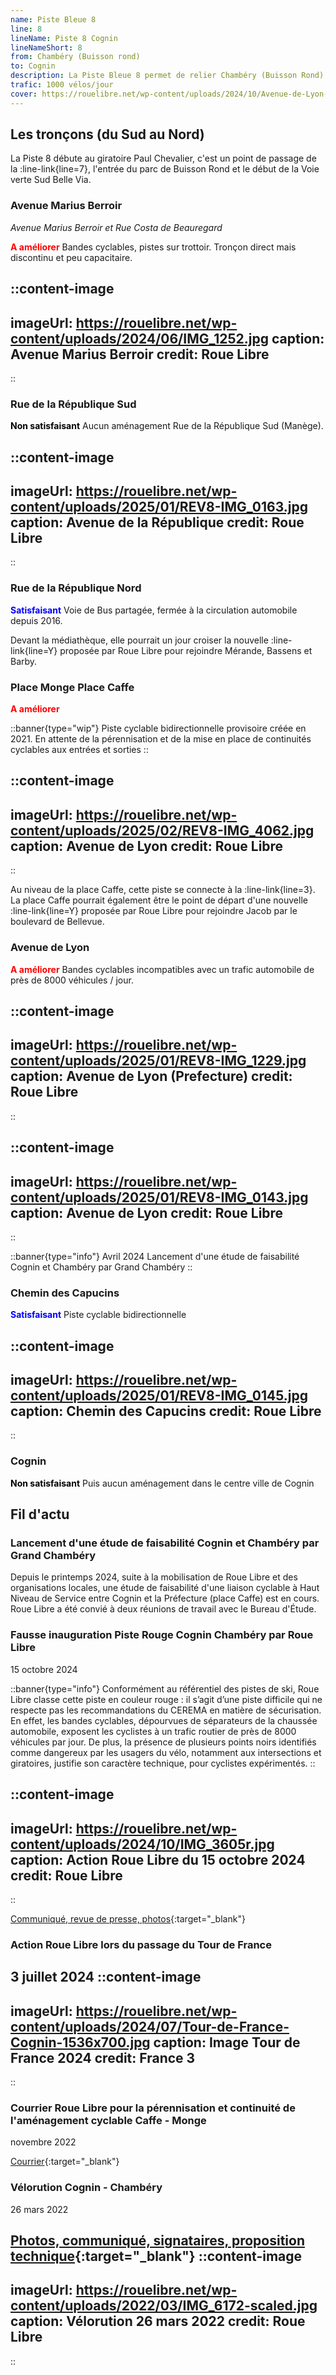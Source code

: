 ```yaml
---
name: Piste Bleue 8
line: 8
lineName: Piste 8 Cognin
lineNameShort: 8
from: Chambéry (Buisson rond)
to: Cognin
description: La Piste Bleue 8 permet de relier Chambéry (Buisson Rond) à Cognin (Rond point des Pyramides) via l'Hôpital de Chambéry.
trafic: 1000 vélos/jour
cover: https://rouelibre.net/wp-content/uploads/2024/10/Avenue-de-Lyon-liaison-Cognin-Chambery2.jpg
---
```


## Les tronçons (du Sud au Nord)
La Piste 8 débute au giratoire Paul Chevalier, c'est un point de passage de la :line-link{line=7}, l'entrée du parc de Buisson Rond et le début de la Voie verte Sud Belle Via.

### Avenue Marius Berroir
*Avenue Marius Berroir et Rue Costa de Beauregard*

<span style="color:red;font-weight:bold">A améliorer</span> Bandes cyclables, pistes sur trottoir.
Tronçon direct mais discontinu et peu capacitaire.

::content-image
---
imageUrl: https://rouelibre.net/wp-content/uploads/2024/06/IMG_1252.jpg
caption: Avenue Marius Berroir
credit: Roue Libre
---
::

### Rue de la République Sud
<span style="color:black;font-weight:bold">Non satisfaisant</span> Aucun aménagement Rue de la République Sud (Manège).

::content-image
---
imageUrl: https://rouelibre.net/wp-content/uploads/2025/01/REV8-IMG_0163.jpg
caption: Avenue de la République
credit: Roue Libre
---
::

### Rue de la République Nord
<span style="color:blue;font-weight:bold">Satisfaisant</span> Voie de Bus partagée, fermée à la circulation automobile depuis 2016. 

Devant la médiathèque, elle pourrait un jour croiser la nouvelle :line-link{line=Y} proposée par Roue Libre pour rejoindre Mérande, Bassens et Barby.


### Place Monge Place Caffe
<span style="color:red;font-weight:bold">A améliorer</span>

::banner{type="wip"}
Piste cyclable bidirectionnelle provisoire créée en 2021.
En attente de la pérennisation et de la mise en place de continuités cyclables aux entrées et sorties
::

::content-image
---
imageUrl: https://rouelibre.net/wp-content/uploads/2025/02/REV8-IMG_4062.jpg
caption: Avenue de Lyon
credit: Roue Libre
---
::

Au niveau de la place Caffe, cette piste se connecte à la :line-link{line=3}. La place Caffe pourrait également être le point de départ d'une nouvelle :line-link{line=Y} proposée par Roue Libre pour rejoindre Jacob par le boulevard de Bellevue.

### Avenue de Lyon
<span style="color:red;font-weight:bold">A améliorer</span> Bandes cyclables incompatibles avec un trafic automobile de près de 8000 véhicules / jour.

::content-image
---
imageUrl: https://rouelibre.net/wp-content/uploads/2025/01/REV8-IMG_1229.jpg
caption: Avenue de Lyon (Prefecture)
credit: Roue Libre
---
::

::content-image
---
imageUrl: https://rouelibre.net/wp-content/uploads/2025/01/REV8-IMG_0143.jpg
caption: Avenue de Lyon
credit: Roue Libre
---
::

::banner{type="info"}
Avril 2024 Lancement d'une étude de faisabilité Cognin et Chambéry par Grand Chambéry
::

### Chemin des Capucins
<span style="color:blue;font-weight:bold">Satisfaisant</span> Piste cyclable bidirectionnelle

::content-image
---
imageUrl: https://rouelibre.net/wp-content/uploads/2025/01/REV8-IMG_0145.jpg
caption: Chemin des Capucins
credit: Roue Libre
---
::

### Cognin
<span style="color:black;font-weight:bold">Non satisfaisant</span> Puis aucun aménagement dans le centre ville de Cognin

## Fil d'actu

### Lancement d'une étude de faisabilité Cognin et Chambéry par Grand Chambéry
Depuis le printemps 2024, suite à la mobilisation de Roue Libre et des organisations locales, une étude de faisabilité d'une liaison cyclable à Haut Niveau de Service entre Cognin et la Préfecture (place Caffe) est en cours. Roue Libre a été convié à deux réunions de travail avec le Bureau d'Étude.

### Fausse inauguration Piste Rouge Cognin Chambéry par Roue Libre
15 octobre 2024

::banner{type="info"}
Conformément au référentiel des pistes de ski, Roue Libre classe cette piste en couleur rouge : il s’agit d’une piste difficile qui ne respecte pas les recommandations du CEREMA en matière de sécurisation. En effet, les bandes cyclables, dépourvues de séparateurs de la chaussée automobile, exposent les cyclistes à un trafic routier de près de 8000 véhicules par jour. De plus, la présence de plusieurs points noirs identifiés comme dangereux par les usagers du vélo, notamment aux intersections et giratoires, justifie son caractère technique, pour cyclistes expérimentés.
::

::content-image
---
imageUrl: https://rouelibre.net/wp-content/uploads/2024/10/IMG_3605r.jpg
caption: Action Roue Libre du 15 octobre 2024
credit: Roue Libre
---
::

[Communiqué, revue de presse, photos](https://rouelibre.net/2024/10/15/15-oct-2024-roue-libre-inaugure-la-piste-rouge-n8-cognin-chambery/){:target="_blank"}

### Action Roue Libre lors du passage du Tour de France
3 juillet 2024
::content-image
---
imageUrl: https://rouelibre.net/wp-content/uploads/2024/07/Tour-de-France-Cognin-1536x700.jpg
caption: Image Tour de France 2024
credit: France 3
---
::

### Courrier Roue Libre pour la pérennisation et continuité de l'aménagement cyclable Caffe - Monge
novembre 2022

[Courrier](https://rouelibre.net/2022/11/28/28-juin-cp-roue-libre-pour-la-realisation-dune-continuite-cyclable-securisee-entre-place-caffe-et-place-monge-des-2021/){:target="_blank"}


### Vélorution Cognin - Chambéry
26 mars 2022

[Photos, communiqué, signataires, proposition technique](https://rouelibre.net/2024/07/03/26-mars-2022-velorution-cognin-chambery/){:target="_blank"}
::content-image
---
imageUrl: https://rouelibre.net/wp-content/uploads/2022/03/IMG_6172-scaled.jpg
caption: Vélorution 26 mars 2022
credit: Roue Libre
---
::
